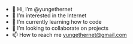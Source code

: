 - 👋 Hi, I’m @yungethernet
- 👀 I’m interested in the Internet
- 🌱 I’m currently learning how to code
- 💞️ I’m looking to collaborate on projects
- 📫 How to reach me yungethernet@gmail.com

<!---
yungethernet/yungethernet is a ✨ special ✨ repository because its `README.md` (this file) appears on your GitHub profile.
You can click the Preview link to take a look at your changes.
--->
